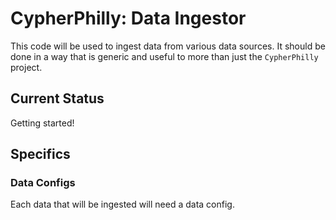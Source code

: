 # CypherPhilly: Data Ingestor

This code will be used to ingest data from various data sources. It should be done in a way that is generic and useful to more than just the `CypherPhilly` project.

## Current Status

Getting started!

## Specifics

### Data Configs

Each data that will be ingested will need a data config.
